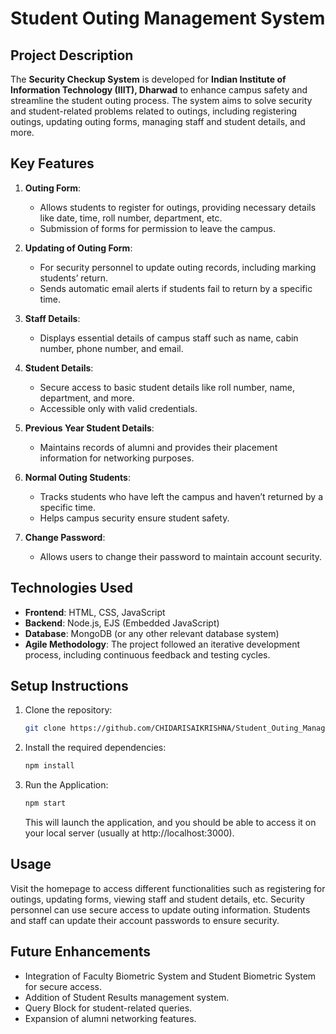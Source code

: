 # Student Outing Management System

## Project Description
The **Security Checkup System** is developed for **Indian Institute of Information Technology (IIIT), Dharwad** to enhance campus safety and streamline the student outing process. The system aims to solve security and student-related problems related to outings, including registering outings, updating outing forms, managing staff and student details, and more.

## Key Features
1. **Outing Form**: 
   - Allows students to register for outings, providing necessary details like date, time, roll number, department, etc.
   - Submission of forms for permission to leave the campus.
   
2. **Updating of Outing Form**: 
   - For security personnel to update outing records, including marking students’ return.
   - Sends automatic email alerts if students fail to return by a specific time.

3. **Staff Details**: 
   - Displays essential details of campus staff such as name, cabin number, phone number, and email.

4. **Student Details**: 
   - Secure access to basic student details like roll number, name, department, and more.
   - Accessible only with valid credentials.

5. **Previous Year Student Details**: 
   - Maintains records of alumni and provides their placement information for networking purposes.

6. **Normal Outing Students**: 
   - Tracks students who have left the campus and haven’t returned by a specific time.
   - Helps campus security ensure student safety.

7. **Change Password**: 
   - Allows users to change their password to maintain account security.

## Technologies Used
- **Frontend**: HTML, CSS, JavaScript
- **Backend**: Node.js, EJS (Embedded JavaScript)
- **Database**: MongoDB (or any other relevant database system)
- **Agile Methodology**: The project followed an iterative development process, including continuous feedback and testing cycles.

## Setup Instructions<br>
1. Clone the repository:
   ```bash
   git clone https://github.com/CHIDARISAIKRISHNA/Student_Outing_Management
2. Install the required dependencies:
   ```bash
   npm install
3. Run the Application:
   ```bash
   npm start
   ```
   This will launch the application, and you should be able to access it on your local server (usually at http://localhost:3000).
## Usage
Visit the homepage to access different functionalities such as registering for outings, updating forms, viewing staff and student details, etc.
Security personnel can use secure access to update outing information.
Students and staff can update their account passwords to ensure security.

## Future Enhancements
- Integration of Faculty Biometric System and Student Biometric System for secure access.
- Addition of Student Results management system.
- Query Block for student-related queries.
- Expansion of alumni networking features.
